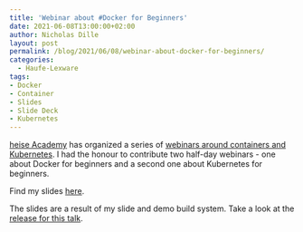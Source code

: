 ```yaml
---
title: 'Webinar about #Docker for Beginners'
date: 2021-06-08T13:00:00+02:00
author: Nicholas Dille
layout: post
permalink: /blog/2021/06/08/webinar-about-docker-for-beginners/
categories:
  - Haufe-Lexware
tags:
- Docker
- Container
- Slides
- Slide Deck
- Kubernetes
---
```

[heise Academy](https://heise-academy.de/) has organized a series of [webinars around containers and Kubernetes](https://webinare.heise.de/kubernetes/). I had the honour to contribute two half-day webinars - one about Docker for beginners and a second one about Kubernetes for beginners.

<!--more-->

Find my slides [here](https://dille.name/slides/2021-06-08/heise-Docker-und-Co-leicht-gemacht.html#/).

The slides are a result of my slide and demo build system. Take a look at the [release for this talk](https://github.com/nicholasdille/container-slides/releases/tag/2021-06-08).
